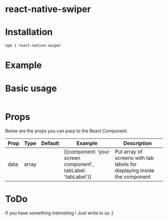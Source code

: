 # react-native-swiper

# Installation

``
npm i react-native-swiper
``

# Example



# Basic usage
```JS

```

# Props
Below are the props you can pass to the React Component.

| Prop  | Type | Default | Example | Description |
| ------------- | ------------- | ------------- | ------------- | ------------- |
| data  | array | | [{component: 'your screen component', tabLabel: 'tabLabel'}] | Put array of screens with tab labels for displaying inside the component |

# ToDo


If you have something interesting ! Just write to us :)
